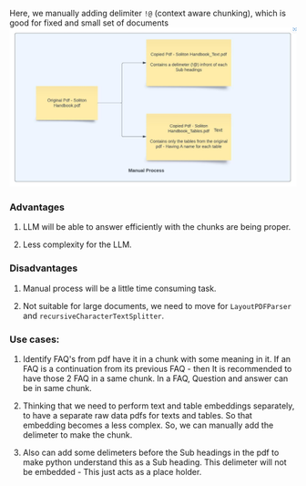 Here, we manually adding delimiter `!@` (context aware chunking), which is good
for fixed and small set of documents
![ManualDocumentPreparation.png](../img/ManualDocumentPreparation.png)

### Advantages

1. LLM will be able to answer efficiently with the chunks are being proper.

2. Less complexity for the LLM.

### Disadvantages

1. Manual process will be a little time consuming task.

2. Not suitable for large documents, we need to move for `LayoutPDFParser `and
   `recursiveCharacterTextSplitter`.

### Use cases:

1. Identify FAQ's from pdf have it in a chunk with some meaning in it. If an FAQ
   is a continuation from its previous FAQ - then It is recommended to have
   those 2 FAQ in a same chunk. In a FAQ, Question and answer can be in same
   chunk.

2. Thinking that we need to perform text and table embeddings separately, to
   have a separate raw data pdfs for texts and tables. So that embedding becomes
   a less complex. So, we can manually add the delimeter to make the chunk.

3. Also can add some delimeters before the Sub headings in the pdf to make
   python understand this as a Sub heading. This delimeter will not be
   embedded - This just acts as a place holder.
